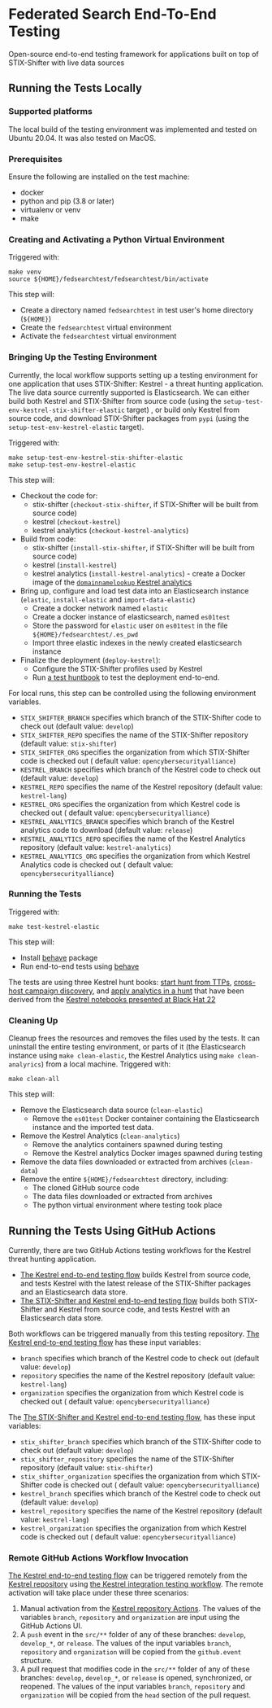 # Federated Search End-To-End Testing
Open-source end-to-end testing framework for applications built on top of STIX-Shifter with live data sources

## Running the Tests Locally
### Supported platforms
The local build of the testing environment was implemented and tested on Ubuntu 20.04.  It was also tested on MacOS.
### Prerequisites
Ensure the following are installed on the test machine:
* docker
* python and pip (3.8 or later)
* virtualenv or venv
* make
### Creating and Activating a Python Virtual Environment
Triggered with:
```
make venv
source ${HOME}/fedsearchtest/fedsearchtest/bin/activate
```
This step will:
  * Create a directory named `fedsearchtest` in test user's home directory (`${HOME}`)
  * Create the `fedsearchtest` virtual environment
  * Activate the `fedsearchtest` virtual environment

### Bringing Up the Testing Environment
Currently, the local workflow supports setting up a testing environment for one application that uses STIX-Shifter: Kestrel - a threat hunting application.  The live data source currently supported is Elasticsearch.  We can either build both Kestrel and STIX-Shifter from source code (using the `setup-test-env-kestrel-stix-shifter-elastic` target) , or build only Kestrel from source code, and download STIX-Shifter packages from `pypi` (using the `setup-test-env-kestrel-elastic` target).

Triggered with:
```
make setup-test-env-kestrel-stix-shifter-elastic
make setup-test-env-kestrel-elastic
```

This step will:
  * Checkout the code for:
    * stix-shifter (`checkout-stix-shifter`, if STIX-Shifter will be built from source code)
    * kestrel (`checkout-kestrel`)
    * kestrel analytics (`checkout-kestrel-analytics`)
  * Build from code:
    * stix-shifter (`install-stix-shifter`, if STIX-Shifter will be built from source code)
    * kestrel (`install-kestrel`)
    * kestrel analytics (`install-kestrel-analytics`) - create a Docker image of the [`domainnamelookup` Kestrel analytics](https://github.com/opencybersecurityalliance/kestrel-analytics/tree/release/analytics/domainnamelookup)
  * Bring up, configure and load test data into an Elasticsearch instance (`elastic`, `install-elastic` and `import-data-elastic`)
    * Create a docker network named `elastic`
    * Create a docker instance of elasticsearch, named `es01test`
    * Store the password for `elastic` user on `es01test` in the file `${HOME}/fedsearchtest/.es_pwd`
    * Import three elastic indexes in the newly created elasticsearch instance
  * Finalize the deployment (`deploy-kestrel`):
    * Configure the STIX-Shifter profiles used by Kestrel
    * Run [a test huntbook](upper-layer-integration/kestrel/test/huntflows/kestrel-test.hf) to test the deployment end-to-end.

For local runs, this step can be controlled using the following environment variables.  
  * `STIX_SHIFTER_BRANCH` specifies which branch of the STIX-Shifter code to check out (default value: `develop`)
  * `STIX_SHIFTER_REPO` specifies the name of the STIX-Shifter repository (default value: `stix-shifter`)
  * `STIX_SHIFTER_ORG` specifies the organization from which STIX-Shifter code is checked out ( default value: `opencybersecurityalliance`)
  * `KESTREL_BRANCH` specifies which branch of the Kestrel code to check out (default value: `develop`)
  * `KESTREL_REPO` specifies the name of the Kestrel repository (default value: `kestrel-lang`)
  * `KESTREL_ORG` specifies the organization from which Kestrel code is checked out ( default value: `opencybersecurityalliance`)
  * `KESTREL_ANALYTICS_BRANCH` specifies which branch of the Kestrel analytics code to download (default value: `release`)
  * `KESTREL_ANALYTICS_REPO` specifies the name of the Kestrel Analytics repository (default value: `kestrel-analytics`)
  * `KESTREL_ANALYTICS_ORG` specifies the organization from which Kestrel Analytics code is checked out ( default value: `opencybersecurityalliance`)

### Running the Tests
Triggered with:
```
make test-kestrel-elastic
```
This step will:
  * Install [behave](https://github.com/behave/behave) package
  * Run end-to-end tests using [behave](https://github.com/behave/behave)

The tests are using three Kestrel hunt books: [start hunt from TTPs](upper-layer-integration/kestrel/test/huntflows/kestrel-start-hunt-from-ttps.hf), [cross-host campaign discovery](upper-layer-integration/kestrel/test/huntflows/kestrel-cross-host-campaign-discovery.hf), and [apply analytics in a hunt](upper-layer-integration/kestrel/test/huntflows/kestrel-analytics.hf) that have been derived from the [Kestrel notebooks presented at Black Hat 22](https://github.com/opencybersecurityalliance/kestrel-huntbook/tree/main/blackhat22)

### Cleaning Up

Cleanup frees the resources and removes the files used by the tests. It can uninstall the entire testing environment, or parts of it (the Elasticsearch instance using `make clean-elastic`, the Kestrel Analytics using `make clean-analyrics`) from a local machine. Triggered with:
```
make clean-all
```

This step will:
 * Remove the Elasticsearch data source (`clean-elastic`)
   * Remove the `es01test` Docker container containing the Elasticsearch instance and the imported test data.
 * Remove the Kestrel Analytics (`clean-analytics`)
   * Remove the analytics containers spawned during testing
   * Remove the Kestrel analytics Docker images spawned during testing
 * Remove the data files downloaded or extracted from archives (`clean-data`)
 * Remove the entire `${HOME}/fedsearchtest` directory, including:
   * The cloned GitHub source code
   * The data files downloaded or extracted from archives
   * The python virtual environment where testing took place 


## Running the Tests Using GitHub Actions

Currently, there are two GitHub Actions testing workflows for the Kestrel threat hunting application. 
* [The Kestrel end-to-end testing flow](.github/workfows/kestrel-end-to-end-testing-flow.yml) builds Kestrel from source code, and tests Kestrel with the latest release of the STIX-Shifter packages and an Elasticsearch data store. 
* [The STIX-Shifter and Kestrel end-to-end testing flow](.github/workfows/stix-shifter-kestrel-testing-flow.yml) builds both STIX-Shifter and Kestrel from source code, and tests Kestrel with an Elasticsearch data store.

Both workflows can be triggered manually from this testing repository.  [The Kestrel end-to-end testing flow](.github/workfows/kestrel-end-to-end-testing-flow.yml) has these input variables:
  * `branch` specifies which branch of the Kestrel code to check out (default value: `develop`)
  * `repository` specifies the name of the Kestrel repository (default value: `kestrel-lang`)
  * `organization` specifies the organization from which Kestrel code is checked out ( default value: `opencybersecurityalliance`)

The [The STIX-Shifter and Kestrel end-to-end testing flow](.github/workfows/stix-shifter-kestrel-testing-flow.yml), has these input variables:
  * `stix_shifter_branch` specifies which branch of the STIX-Shifter code to check out (default value: `develop`)
  * `stix_shifter_repository` specifies the name of the STIX-Shifter repository (default value: `stix-shifter`)
  * `stix_shifter_organization` specifies the organization from which STIX-Shifter code is checked out ( default value: `opencybersecurityalliance`)
  * `kestrel_branch` specifies which branch of the Kestrel code to check out (default value: `develop`)
  * `kestrel_repository` specifies the name of the Kestrel repository (default value: `kestrel-lang`)
  * `kestrel_organization` specifies the organization from which Kestrel code is checked out ( default value: `opencybersecurityalliance`)

### Remote GitHub Actions Workflow Invocation
[The Kestrel end-to-end testing flow](.github/workfows/kestrel-end-to-end-testing-flow.yml) can be triggered remotely from the [Kestrel repository](https://github.com/opencybersecurityalliance/kestrel-lang) using [the Kestrel integration testing workflow](https://github.com/opencybersecurityalliance/kestrel-lang/blob/develop/.github/workflows/integration-testing.yml). The remote activation will take place under these three scenarios:
1. Manual activation from the [Kestrel repository Actions](https://github.com/opencybersecurityalliance/kestrel-lang/actions/workflows/integration-testing.yml).  The values of the variables `branch`, `repository` and `organization` are input using the GitHub Actions UI. 
2. A `push` event in the `src/**` folder of any of these branches: `develop`, `develop_*`, or `release`. The values of the input variables `branch`, `repository` and `organization` will be copied from the `github.event` structure.
3. A pull request that modifies code in the `src/**` folder of any of these branches: `develop`, `develop_*`, or `release` is opened, synchronized, or reopened. The values of the input variables `branch`, `repository` and `organization` will be copied from the `head` section of the pull request.
